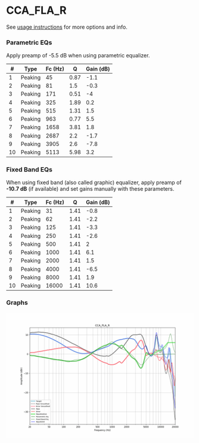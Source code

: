 # CCA_FLA_R
See [usage instructions](https://github.com/jaakkopasanen/AutoEq#usage) for more options and info.

### Parametric EQs
Apply preamp of -5.5 dB when using parametric equalizer.

|   # | Type    |   Fc (Hz) |    Q |   Gain (dB) |
|-----|---------|-----------|------|-------------|
|   1 | Peaking |        45 | 0.87 |        -1.1 |
|   2 | Peaking |        81 | 1.5  |        -0.3 |
|   3 | Peaking |       171 | 0.51 |        -4   |
|   4 | Peaking |       325 | 1.89 |         0.2 |
|   5 | Peaking |       515 | 1.31 |         1.5 |
|   6 | Peaking |       963 | 0.77 |         5.5 |
|   7 | Peaking |      1658 | 3.81 |         1.8 |
|   8 | Peaking |      2687 | 2.2  |        -1.7 |
|   9 | Peaking |      3905 | 2.6  |        -7.8 |
|  10 | Peaking |      5113 | 5.98 |         3.2 |

### Fixed Band EQs
When using fixed band (also called graphic) equalizer, apply preamp of **-10.7 dB** (if available) and set gains manually with these parameters.

|   # | Type    |   Fc (Hz) |    Q |   Gain (dB) |
|-----|---------|-----------|------|-------------|
|   1 | Peaking |        31 | 1.41 |        -0.8 |
|   2 | Peaking |        62 | 1.41 |        -2.2 |
|   3 | Peaking |       125 | 1.41 |        -3.3 |
|   4 | Peaking |       250 | 1.41 |        -2.6 |
|   5 | Peaking |       500 | 1.41 |         2   |
|   6 | Peaking |      1000 | 1.41 |         6.1 |
|   7 | Peaking |      2000 | 1.41 |         1.5 |
|   8 | Peaking |      4000 | 1.41 |        -6.5 |
|   9 | Peaking |      8000 | 1.41 |         1.9 |
|  10 | Peaking |     16000 | 1.41 |        10.6 |

### Graphs
![](./CCA_FLA_R.png)
